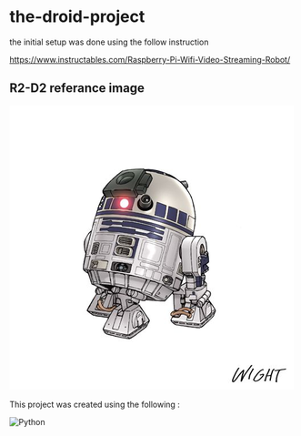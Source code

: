 # the-droid-project

the initial setup was done using the follow instruction

https://www.instructables.com/Raspberry-Pi-Wifi-Video-Streaming-Robot/

## R2-D2 referance image

![R2D2 referance image](./assets/images/referanceImage.jpg)

This project was created using the following :

<!-- ![HTML5](https://img.shields.io/badge/HTML5-E34F26?style=plastic&logo=html5&logoColor=white) -->
![Python](https://img.shields.io/badge/Python-3776AB?style=plastic&logo=python&logoColor=white)